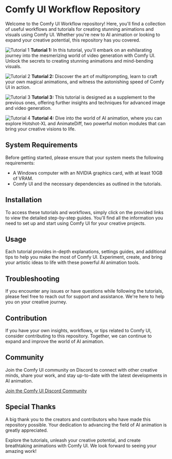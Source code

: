 # Comfy UI Workflow Repository

Welcome to the Comfy UI Workflow repository! Here, you'll find a collection of useful workflows and tutorials for creating stunning animations and visuals using Comfy UI. Whether you're new to AI animation or looking to expand your creative potential, this repository has you covered.

![Tutorial 1](https://github.com/camaerart/ComfyUI-Usefull-Workflows/blob/main/Workflow-Tutorial1.png)
**Tutorial 1:** In this tutorial, you'll embark on an exhilarating journey into the mesmerizing world of video generation with Comfy UI. Unlock the secrets to creating stunning animations and mind-bending visuals.

![Tutorial 2](https://github.com/camaerart/ComfyUI-Usefull-Workflows/blob/main/ComfyUI_00005_.png)
**Tutorial 2:** Discover the art of multiprompting, learn to craft your own magical animations, and witness the astonishing speed of Comfy UI in action.

![Tutorial 3](https://github.com/camaerart/ComfyUI-Usefull-Workflows/blob/main/animate%20diff%20hoodie%20tutorial.png)
**Tutorial 3:** This tutorial is designed as a supplement to the previous ones, offering further insights and techniques for advanced image and video generation.

![Tutorial 4](https://github.com/camaerart/ComfyUI-Usefull-Workflows/blob/main/robotic%20girl2410.png)
**Tutorial 4:** Dive into the world of AI animation, where you can explore Hotshot-XL and AnimateDiff, two powerful motion modules that can bring your creative visions to life.

## System Requirements

Before getting started, please ensure that your system meets the following requirements:
- A Windows computer with an NVIDIA graphics card, with at least 10GB of VRAM.
- Comfy UI and the necessary dependencies as outlined in the tutorials.

## Installation

To access these tutorials and workflows, simply click on the provided links to view the detailed step-by-step guides. You'll find all the information you need to set up and start using Comfy UI for your creative projects.

## Usage

Each tutorial provides in-depth explanations, settings guides, and additional tips to help you make the most of Comfy UI. Experiment, create, and bring your artistic ideas to life with these powerful AI animation tools.

## Troubleshooting

If you encounter any issues or have questions while following the tutorials, please feel free to reach out for support and assistance. We're here to help you on your creative journey.

## Contribution

If you have your own insights, workflows, or tips related to Comfy UI, consider contributing to this repository. Together, we can continue to expand and improve the world of AI animation.

## Community

Join the Comfy UI community on Discord to connect with other creative minds, share your work, and stay up-to-date with the latest developments in AI animation.

[Join the Comfy UI Discord Community](https://discord.gg/comfyui)

## Special Thanks

A big thank you to the creators and contributors who have made this repository possible. Your dedication to advancing the field of AI animation is greatly appreciated.

Explore the tutorials, unleash your creative potential, and create breathtaking animations with Comfy UI. We look forward to seeing your amazing work!
